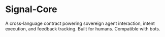 # Signal-Core
A cross-language contract powering sovereign agent interaction, intent execution, and feedback tracking. Built for humans. Compatible with bots.
